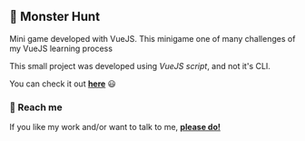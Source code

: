 ##  :japanese_ogre: Monster Hunt 

Mini game developed with VueJS. This minigame one of many challenges of my VueJS learning process

This small project was developed using *VueJS script*, and not it's CLI.

You can check it out [**here**](https://lucaszawadneak.github.io/monster-hunt/) :smiley:


### :speech_balloon: Reach me

If you like my work and/or want to talk to me, [**please do!**](https://www.linkedin.com/in/lucaszawadneak)

